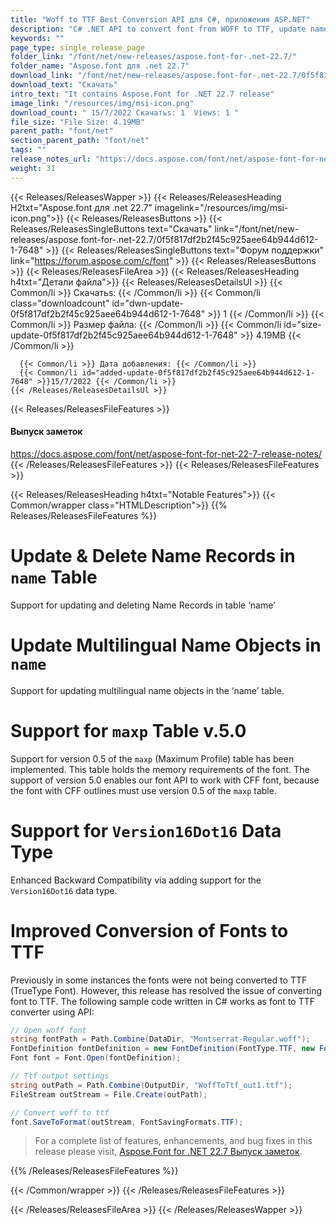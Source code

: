 ```yaml
---
title: "Woff to TTF Best Conversion API для C#, приложения ASP.NET"
description: "C# .NET API to convert font from WOFF to TTF, update name records & multilingual name objects in table ‘name’, supports maxp v.5.0 (Maximum Profile) table."
keywords: ""
page_type: single_release_page
folder_link: "/font/net/new-releases/aspose.font-for-.net-22.7/"
folder_name: "Aspose.font для .net 22.7"
download_link: "/font/net/new-releases/aspose.font-for-.net-22.7/0f5f817df2b2f45c925aee64b944d612-1-7648"
download_text: "Скачать"
intro_text: "It contains Aspose.Font for .NET 22.7 release"
image_link: "/resources/img/msi-icon.png"
download_count: " 15/7/2022 Скачатьs: 1  Views: 1 "
file_size: "File Size: 4.19MB"
parent_path: "font/net"
section_parent_path: "font/net"
tags: ""
release_notes_url: "https://docs.aspose.com/font/net/aspose-font-for-net-22-7-release-notes/"
weight: 31
---
```


{{< Releases/ReleasesWapper >}}
{{< Releases/ReleasesHeading H2txt="Aspose.font для .net 22.7" imagelink="/resources/img/msi-icon.png">}}
{{< Releases/ReleasesButtons >}}
{{< Releases/ReleasesSingleButtons text="Скачать" link="/font/net/new-releases/aspose.font-for-.net-22.7/0f5f817df2b2f45c925aee64b944d612-1-7648" >}}
{{< Releases/ReleasesSingleButtons text="Форум поддержки" link="https://forum.aspose.com/c/font" >}}
{{< Releases/ReleasesButtons >}}
{{< Releases/ReleasesFileArea >}}
{{< Releases/ReleasesHeading h4txt="Детали файла">}}
{{< Releases/ReleasesDetailsUl >}}
{{< Common/li >}} Скачатьs: {{< /Common/li >}}
{{< Common/li class="downloadcount" id="dwn-update-0f5f817df2b2f45c925aee64b944d612-1-7648" >}} 1 {{< /Common/li >}}
{{< Common/li >}} Размер файла: {{< /Common/li >}}
{{< Common/li id="size-update-0f5f817df2b2f45c925aee64b944d612-1-7648" >}} 4.19MB {{< /Common/li >}}

      {{< Common/li >}} Дата добавления: {{< /Common/li >}}
      {{< Common/li id="added-update-0f5f817df2b2f45c925aee64b944d612-1-7648" >}}15/7/2022 {{< /Common/li >}}
    {{< /Releases/ReleasesDetailsUl >}}

{{< Releases/ReleasesFileFeatures >}}
<h4>Выпуск заметок</h4><div><a href='https://docs.aspose.com/font/net/aspose-font-for-net-22-7-release-notes/'>https://docs.aspose.com/font/net/aspose-font-for-net-22-7-release-notes/</a></div>
{{< /Releases/ReleasesFileFeatures >}}
{{< Releases/ReleasesFileFeatures >}}

{{< Releases/ReleasesHeading h4txt="Notable Features">}}
{{< Common/wrapper class="HTMLDescription">}}
{{% Releases/ReleasesFileFeatures %}}

# Update & Delete Name Records in `name` Table

Support for updating and deleting Name Records in table ‘name’

# Update Multilingual Name Objects in `name`

Support for updating multilingual name objects in the ‘name’ table.

# Support for `maxp` Table v.5.0

Support for version 0.5 of the `maxp` (Maximum Profile) table has been implemented. This table holds the memory requirements of the font. The support of version 5.0 enables our font API to work with CFF font, because the font with CFF outlines must use version 0.5 of the `maxp` table.

# Support for `Version16Dot16` Data Type

Enhanced Backward Compatibility via adding support for the `Version16Dot16` data type.

# Improved Conversion of Fonts to TTF

Previously in some instances the fonts were not being converted to TTF (TrueType Font). However, this release has resolved the issue of converting font to TTF. The following sample code written in C# works as font to TTF converter using API:

```csharp
// Open woff font
string fontPath = Path.Combine(DataDir, "Montserrat-Regular.woff");
FontDefinition fontDefinition = new FontDefinition(FontType.TTF, new FontFileDefinition("woff", new FileSystemStreamSource(fontPath)));
Font font = Font.Open(fontDefinition);

// Ttf output settings
string outPath = Path.Combine(OutputDir, "WoffToTtf_out1.ttf");
FileStream outStream = File.Create(outPath);

// Convert woff to ttf
font.SaveToFormat(outStream, FontSavingFormats.TTF);
```

> For a complete list of features, enhancements, and bug fixes in this release please visit, [Aspose.Font for .NET 22.7 Выпуск заметок](https://docs.aspose.com/font/net/aspose-font-for-net-22-7-release-notes/).

{{% /Releases/ReleasesFileFeatures %}}

{{< /Common/wrapper >}}
{{< /Releases/ReleasesFileFeatures >}}

{{< /Releases/ReleasesFileArea >}}
{{< /Releases/ReleasesWapper >}}
